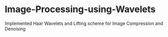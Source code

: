 # Image-Processing-using-Wavelets
Implemented Haar Wavelets and Lifting scheme for Image Compression and Denoising 
